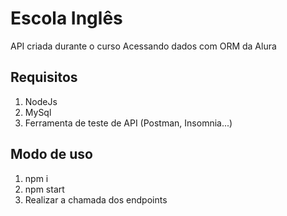 # Escola Inglês
API criada durante o curso Acessando dados com ORM da Alura

## Requisitos
1. NodeJs
2. MySql
3. Ferramenta de teste de API (Postman, Insomnia...)

## Modo de uso
1. npm i
2. npm start
3. Realizar a chamada dos endpoints
